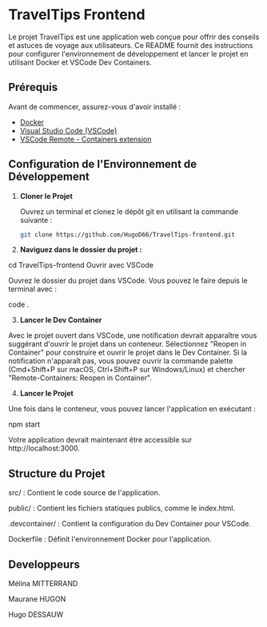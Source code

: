 # TravelTips Frontend

Le projet TravelTips est une application web conçue pour offrir des conseils et astuces de voyage aux utilisateurs. Ce README fournit des instructions pour configurer l'environnement de développement et lancer le projet en utilisant Docker et VSCode Dev Containers.

## Prérequis

Avant de commencer, assurez-vous d'avoir installé :

- [Docker](https://docs.docker.com/get-docker/)
- [Visual Studio Code (VSCode)](https://code.visualstudio.com/)
- [VSCode Remote - Containers extension](https://marketplace.visualstudio.com/items?itemName=ms-vscode-remote.remote-containers)

## Configuration de l'Environnement de Développement

1. **Cloner le Projet**

   Ouvrez un terminal et clonez le dépôt git en utilisant la commande suivante :

   ```bash
   git clone https://github.com/HugoD66/TravelTips-frontend.git

   ```

2. **Naviguez dans le dossier du projet :**

cd TravelTips-frontend
Ouvrir avec VSCode

Ouvrez le dossier du projet dans VSCode. Vous pouvez le faire depuis le terminal avec :

code .

3. **Lancer le Dev Container**

Avec le projet ouvert dans VSCode, une notification devrait apparaître vous suggérant d'ouvrir le projet dans un conteneur. Sélectionnez "Reopen in Container" pour construire et ouvrir le projet dans le Dev Container. Si la notification n'apparaît pas, vous pouvez ouvrir la commande palette (Cmd+Shift+P sur macOS, Ctrl+Shift+P sur Windows/Linux) et chercher "Remote-Containers: Reopen in Container".

4. **Lancer le Projet**

Une fois dans le conteneur, vous pouvez lancer l'application en exécutant :

npm start

Votre application devrait maintenant être accessible sur http://localhost:3000.

## Structure du Projet

src/ : Contient le code source de l'application.

public/ : Contient les fichiers statiques publics, comme le index.html.

.devcontainer/ : Contient la configuration du Dev Container pour VSCode.

Dockerfile : Définit l'environnement Docker pour l'application.

## Developpeurs

Mélina MITTERRAND

Maurane HUGON

Hugo DESSAUW
